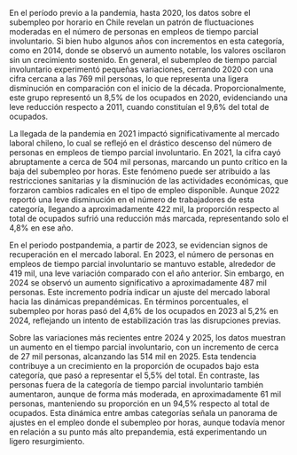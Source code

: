 En el período previo a la pandemia, hasta 2020, los datos sobre el subempleo por horario en Chile revelan un patrón de fluctuaciones moderadas en el número de personas en empleos de tiempo parcial involuntario. Si bien hubo algunos años con incrementos en esta categoría, como en 2014, donde se observó un aumento notable, los valores oscilaron sin un crecimiento sostenido. En general, el subempleo de tiempo parcial involuntario experimentó pequeñas variaciones, cerrando 2020 con una cifra cercana a las 769 mil personas, lo que representa una ligera disminución en comparación con el inicio de la década. Proporcionalmente, este grupo representó un 8,5% de los ocupados en 2020, evidenciando una leve reducción respecto a 2011, cuando constituían el 9,6% del total de ocupados.

La llegada de la pandemia en 2021 impactó significativamente al mercado laboral chileno, lo cual se reflejó en el drástico descenso del número de personas en empleos de tiempo parcial involuntario. En 2021, la cifra cayó abruptamente a cerca de 504 mil personas, marcando un punto crítico en la baja del subempleo por horas. Este fenómeno puede ser atribuido a las restricciones sanitarias y la disminución de las actividades económicas, que forzaron cambios radicales en el tipo de empleo disponible. Aunque 2022 reportó una leve disminución en el número de trabajadores de esta categoría, llegando a aproximadamente 422 mil, la proporción respecto al total de ocupados sufrió una reducción más marcada, representando solo el 4,8% en ese año.

En el periodo postpandemia, a partir de 2023, se evidencian signos de recuperación en el mercado laboral. En 2023, el número de personas en empleos de tiempo parcial involuntario se mantuvo estable, alrededor de 419 mil, una leve variación comparado con el año anterior. Sin embargo, en 2024 se observó un aumento significativo a aproximadamente 487 mil personas. Este incremento podría indicar un ajuste del mercado laboral hacia las dinámicas prepandémicas. En términos porcentuales, el subempleo por horas pasó del 4,6% de los ocupados en 2023 al 5,2% en 2024, reflejando un intento de estabilización tras las disrupciones previas.

Sobre las variaciones más recientes entre 2024 y 2025, los datos muestran un aumento en el tiempo parcial involuntario, con un incremento de cerca de 27 mil personas, alcanzando las 514 mil en 2025. Esta tendencia contribuye a un crecimiento en la proporción de ocupados bajo esta categoría, que pasó a representar el 5,5% del total. En contraste, las personas fuera de la categoría de tiempo parcial involuntario también aumentaron, aunque de forma más moderada, en aproximadamente 61 mil personas, manteniendo su proporción en un 94,5% respecto al total de ocupados. Esta dinámica entre ambas categorías señala un panorama de ajustes en el empleo donde el subempleo por horas, aunque todavía menor en relación a su punto más alto prepandemia, está experimentando un ligero resurgimiento.
